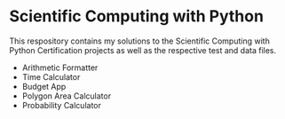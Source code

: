 # Scientific Computing with Python

This respository contains my solutions to the Scientific Computing with Python Certification projects
as well as the respective test and data files.

- Arithmetic Formatter
- Time Calculator
- Budget App
- Polygon Area Calculator
- Probability Calculator
